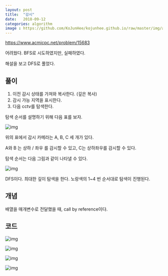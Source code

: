 ```yaml
---
layout: post
title:  "감시"
date:   2018-09-12
categories: algorithm
image : https://github.com/KoJunHee/kojunhee.github.io/raw/master/img/algorithm.png
---
```


<https://www.acmicpc.net/problem/15683>

어려웠다. BFS로 시도하였지만, 실패하였다.

해설을 보고 DFS로 풀었다.

## 풀이

1. 이전 감시 상태를 가져와 복사한다. (깊은 복사)
2. 감시 가능 지역을 표시한다.
3. 다음 cctv를 탐색한다.

탐색 순서를 설명하기 위해 다음 표를 보자.

![img](https://github.com/KoJunHee/kojunhee.github.io/raw/master/img/detectt01.png)

위의 표에서 감시 카메라는 A, B, C 세 개가 있다. 

A와 B 는 상하 / 좌우 를 감시할 수 있고, C는 상하좌우를 감시할 수 있다.

탐색 순서는 다음 그림과 같이 나타낼 수 있다.

![img](https://github.com/KoJunHee/kojunhee.github.io/raw/master/img/detectt02.png)

DFS이다. 최대한 깊이 탐색을 한다. 노랑색의 1~4 번 순서대로 탐색이 진행된다.

## 개념

배열을 매개변수로 전달했을 때, call by reference이다.

## 코드

![img](https://github.com/KoJunHee/kojunhee.github.io/raw/master/img/detectt03.png)

![img](https://github.com/KoJunHee/kojunhee.github.io/raw/master/img/detectt04.png)

![img](https://github.com/KoJunHee/kojunhee.github.io/raw/master/img/detectt05.png)

![img](https://github.com/KoJunHee/kojunhee.github.io/raw/master/img/detectt06.png)